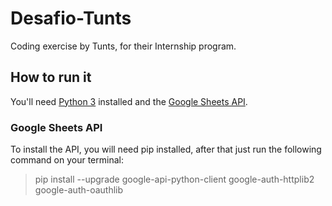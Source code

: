 # Desafio-Tunts
Coding exercise by Tunts, for their Internship program.

## How to run it
You'll need [Python 3](https://www.python.org/downloads/) installed and the [Google Sheets API](https://developers.google.com/sheets/api/quickstart/python).
### Google Sheets API
To install the API, you will need pip installed, after that just run the following command on your terminal:
> pip install --upgrade google-api-python-client google-auth-httplib2 google-auth-oauthlib

